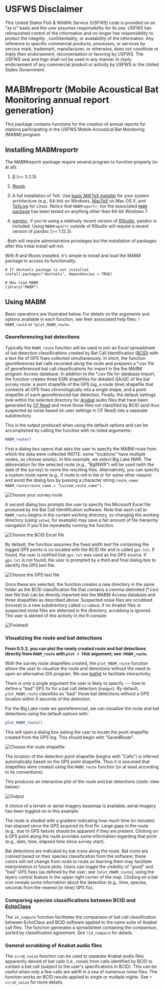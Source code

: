 <!--[![Build Status](https://travis-ci.org/adamdsmith/MABM.png)](https://travis-ci.org/adamdsmith/MABM) -->
<!-- README.md is generated from README.Rmd. Please edit that file -->
USFWS Disclaimer
================

This United States Fish & Wildlife Service (USFWS) code is provided on an "as is" basis and the user assumes responsibility for its use. USFWS has relinquished control of the information and no longer has responsibility to protect the integrity , confidentiality, or availability of the information. Any reference to specific commercial products, processes, or services by service mark, trademark, manufacturer, or otherwise, does not constitute or imply their endorsement, recomendation or favoring by USFWS. The USFWS seal and logo shall not be used in any manner to imply endorsement of any commercial product or activity by USFWS or the United States Government.

MABMreportr (Mobile Acoustical Bat Monitoring annual report generation)
=======================================================================

This package contains functions for the creation of annual reports for stations participating in the USFWS Mobile Acoustical Bat Monitoring (MABM) program.

Installing MABMreportr
----------------------

The MABMreportr package require several program to function properly (or at all):

1.  [R](https://www.r-project.org/) (&gt;= 3.2.5)
2.  [Rtools](https://cran.r-project.org/bin/windows/Rtools/)
3.  A full installation of TeX. Use [basic MiKTeX installer](http://miktex.org/download) for your system architecture (e.g., 64-bit) on Windows, [MacTeX](https://tug.org/mactex/mactex-download.html) on Mac OS X, and [TeXLive](https://www.tug.org/texlive/doc/texlive-en/texlive-en.html#x1-140003) for Linux. Notice that `MABMreportr`, nor the associated [`MABM` package](https://github.com/adamdsmith/MABM) has been tested on anything other than 64-bit Windows 7.

4.  [pandoc](http://pandoc.org/installing.html). If you're using a relatively recent version of [RStudio](https://www.rstudio.com/products/rstudio/download/preview/), pandoc is included. Using `MABMreportr` outside of RStudio will require a recent version of pandoc (&gt;= 1.12.3).

. Both will require administrative priveleges but the installation of packages after this initial install will not.

With R and Rtools installed, it's simple to install and load the MABM package to access its functionality.

    # If devtools package is not installed
    install.packages("devtools", dependencies = TRUE)

    # Now load MABM
    library("MABM")

Using MABM
----------

Basic operations are illustrated below. For details on the arguments and options available in each function, see their associated help files: `?MABM_route` or `?plot_MABM_route`.

### Georeferencing bat detections

Typically the `MABM_route` function will be used to join an Excel spreadsheet of bat detection classifications created by Bat Call Identification ([BCID](http://www.batcallid.com)) with a text file of GPS fixes collected simultaneously. In short, the function georeferences bat calls recorded along the route and prepares a *.csv file of georeferenced bat call classifications for import in the the MABM program Access database. In addition to the *.csv file for database import, the function creates three ESRI shapefiles for detailed QA/QC of the bat survey route: a point shapefile of the GPS log, a route (line) shapefile that connects all GPS fixes chronologically into a single shape, and a point shapefile of each georeferenced bat detection. Finally, the default settings look within the selected directory for [Anabat](http://www.titley-scientific.com/us/index.php/anabat-bat-detector) audio files that have been generated by [CF Read](http://www.titley-scientific.com/us/index.php/software_firmware) and move those files not classified by BCID (and thus suspected as noise based on user settings in CF Read) into a separate subdirectory.

This is the output produced when using the default options and can be accomplished by calling the function with no listed arguments:

``` r
MABM_route()
```

First a dialog box opens that asks the user to specify the MABM route from which the data were collected (NOTE: some "locations" have multiple routes, so choose wisely). In this example, we select Big Lake NWR. The abbreviation for the selected route (e.g., "BglNWR") will be used (with the date of the survey) to name the resulting files. Alternatively, you can specify a custom route name (e.g., if route is not in list or for some other reason) and avoid the dialog box by passing a character string `route_name`: `MABM_route(route_name = "Custom_route_name")`.

![Choose your survey route](./README-figs/README-choose_route.png)

A second dialog box prompts the user to specify the Microsoft Excel file produced by the Bat Call Identification software. Note that each call to `MABM_route` begins in the current working directory, so changing the working directory (using `setwd`, for example) may save a fair amount of file hierarchy navigation if you'll be repeatedly running the function.

![Choose the BCID Excel file](./README-figs/README-choose_BCID.png)

By default, the function assumes the fixed width text file containing the logged GPS points is co-located with the BCID file and is called `gps.txt`. If found, the user is notified that `gps.txt` was used as the GPS source. If `gps.txt` is not found, the user is prompted by a third and final dialog box to identify the GPS text file.

![Choose the GPS text file](./README-figs/README-choose_GPS.png)

Once these are selected, the function creates a new directory in the same folder as the BCID classification file that contains a comma-delimited (\*.csv) text file that can be directly imported into the MABM Access database and three shapefiles as described above. Suspected noise files are scrubbed (moved) to a new subdirectory called `scrubbed`; if no Anabat files or suspected noise files are detected in the directory, scrubbing is ignored. The user is alerted of this activity in the R console:

![Finished!](./README-figs/README-all_done.png)

### Visualizing the route and bat detections

**From 0.5.3, you can plot the newly created route and bat detections directly from `MABM_route` with `plot = TRUE` argument; see `?MABM_route`.**

With the survey route shapefiles created, the `plot_MABM_route` function allows the user to visualize the route and detections without the need to open an alternative GIS program. We use [leaflet](http://rstudio.github.io/leaflet) to facilitate interactivity.

There is only a single argument the user is likely to specify --- how to define a "bad" GPS fix for a bat call detection (`badgps`). By default, `plot_MABM_route` classifies as "bad" those bat detections without a GPS location within 5 seconds of the detection.

For the Big Lake route we georeferenced, we can visualize the route and bat detections using the default options with:

``` r
plot_MABM_route()
```

This will open a dialog box asking the user to locate the point shapefile created from the GPS log. This should begin with "SavedRoute".

![Choose the route shapefile](./README-figs/README-choose_shapefile.png)

The location of the detection point shapefile (begins with "Calls") is inferred automatically based on the GPS point shapefile. Thus it is assumed that shapefiles were created using the `MABM_route` function (or at least according to its conventions).

This produces an interactive plot of the route and bat detections (static view below):

![Output](./README-figs/README-plot_output.png)

A choice of a terrain or aerial imagery basemap is available; aerial imagery has been toggled on in this example.

The route is shaded with a gradient indicating how much time (in minutes) has elapsed since the GPS acquired its first fix. Large gaps in the route (e.g., due to GPS failure) should be apparent if they are present. Clicking on a GPS point along the route provides some information regarding that point (e.g., date, time, elapsed time since survey start).

Bat detections are indicated by bat icons along the route. Bat icons are colored based on their species classification from the software; these colors will *not* change from route to route so learning them may facilitate interpretation in future plots. Users can toggle the visibility of "good" and "bad" GPS fixes (as defined by the user; see `?plot_MABM_route`), using the layers control feature in the upper right corner of the map. Clicking on a bat icon reveals some information about the detection (e.g., time, species, seconds from the nearest \[in time\] GPS fix).

### Comparing species classifications between BCID and [EchoClass](http://www.fws.gov/midwest/endangered/mammals/inba/surveys/pdf/EchoclassV3Instructions.pdf)

The `id_compare` function facilitates the comparison of bat call classification between EchoClass and BCID software applied to the same suite of Anabat call files. The function generates a spreadsheet containing the comparison, sorted by classification agreement. See `?id_compare` for details.

### General scrubbing of Anabat audio files

The `scrub_noise` function can be used to separate Anabat audio files apparently devoid of bat calls (i.e., noise) from calls identified by BCID to contain a bat call (subject to the user's specifications in BCID). This can be useful when only a few calls are adrift in a sea of numerous noise files. The function works on BCID results applied to single or multiple nights. See `?scrub_noise` for more details.

